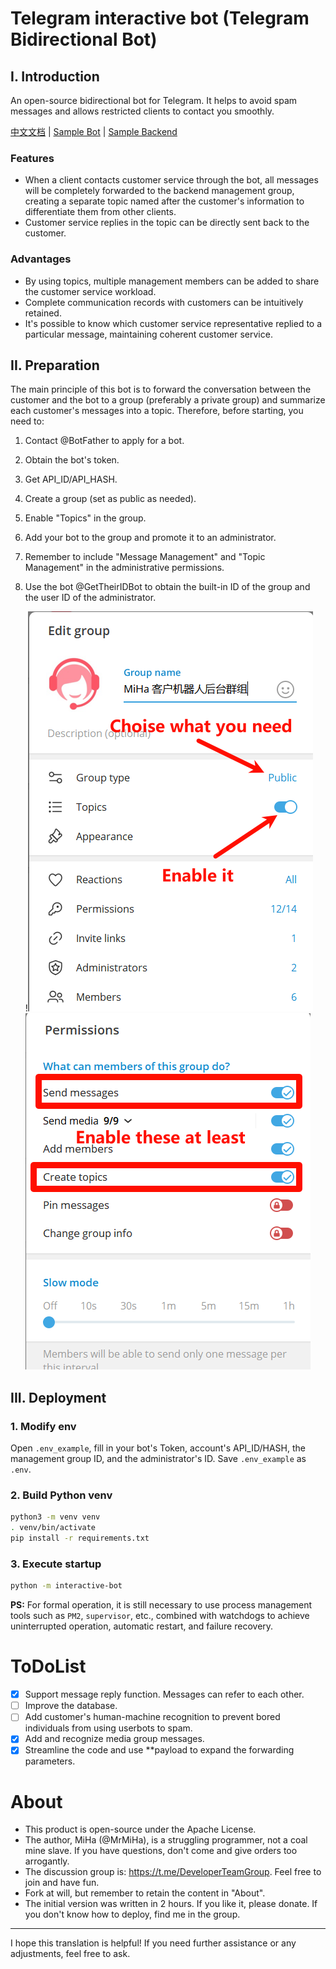 # Telegram interactive bot (Telegram Bidirectional Bot)

## I. Introduction

An open-source bidirectional bot for Telegram. It helps to avoid spam messages and allows restricted clients to contact you smoothly.

[中文文档](https://github.com/MiHaKun/Telegram-interactive-bot/blob/master/README.md) | [Sample Bot](https://t.me/CustomerConnectBot) | [Sample Backend](https://t.me/MiHaCMSGroup)

### Features

- When a client contacts customer service through the bot, all messages will be completely forwarded to the backend management group, creating a separate topic named after the customer's information to differentiate them from other clients.
- Customer service replies in the topic can be directly sent back to the customer.

### Advantages

- By using topics, multiple management members can be added to share the customer service workload.
- Complete communication records with customers can be intuitively retained.
- It's possible to know which customer service representative replied to a particular message, maintaining coherent customer service.

## II. Preparation

The main principle of this bot is to forward the conversation between the customer and the bot to a group (preferably a private group) and summarize each customer's messages into a topic. Therefore, before starting, you need to:

1. Contact @BotFather to apply for a bot.

2. Obtain the bot's token.

3. Get API_ID/API_HASH.

4. Create a group (set as public as needed).

5. Enable "Topics" in the group.

6. Add your bot to the group and promote it to an administrator.

7. Remember to include "Message Management" and "Topic Management" in the administrative permissions.

8. Use the bot @GetTheirIDBot to obtain the built-in ID of the group and the user ID of the administrator.

   !![image-20240703083634098](./doc/en/image-20240703083634098.png)![image-20240703083738158](./doc/en/image-20240703083738158.png)

## III. Deployment

### 1. Modify env

Open `.env_example`, fill in your bot's Token, account's API_ID/HASH, the management group ID, and the administrator's ID. Save `.env_example` as `.env`.

### 2. Build Python venv

```bash
python3 -m venv venv
. venv/bin/activate
pip install -r requirements.txt
```

### 3. Execute startup

```bash
python -m interactive-bot
```

**PS:** For formal operation, it is still necessary to use process management tools such as `PM2`, `supervisor`, etc., combined with watchdogs to achieve uninterrupted operation, automatic restart, and failure recovery.

# ToDoList

- [x]  Support message reply function. Messages can refer to each other.
- [ ]  Improve the database.
- [ ]  Add customer's human-machine recognition to prevent bored individuals from using userbots to spam.
- [x]  Add and recognize media group messages.
- [x]  Streamline the code and use **payload to expand the forwarding parameters.

# About

- This product is open-source under the Apache License.
- The author, MiHa (@MrMiHa), is a struggling programmer, not a coal mine slave. If you have questions, don't come and give orders too arrogantly.
- The discussion group is: https://t.me/DeveloperTeamGroup. Feel free to join and have fun.
- Fork at will, but remember to retain the content in "About".
- The initial version was written in 2 hours. If you like it, please donate. If you don't know how to deploy, find me in the group.

------

I hope this translation is helpful! If you need further assistance or any adjustments, feel free to ask.
